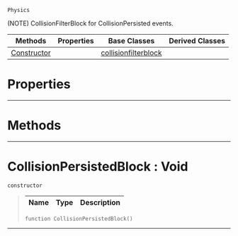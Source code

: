  `Physics`

(NOTE) CollisionFilterBlock for CollisionPersisted events.

|Methods|Properties|Base Classes|Derived Classes|
|---|---|---|---|
|[ Constructor](https://github.com/ZilchEngine/ZilchDocs/blob/master/code_reference/class_reference/collisionpersistedblock.md#collisionpersistedblock)| |[collisionfilterblock](https://github.com/ZilchEngine/ZilchDocs/blob/master/code_reference/class_reference/collisionfilterblock.md)| |


 #  Properties


---  
 #  Methods


---  
 #  CollisionPersistedBlock : Void

 `constructor`

> 
> |Name|Type|Description|
> |---|---|---|
> ``` lang=cpp, name=Nada
> function CollisionPersistedBlock()
> ``` 


---  
 

 
